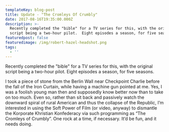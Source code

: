 ```yaml
---
templateKey: blog-post
title: Update - "The Cromleys Of Crumbly"
date: 2017-08-16T19:35:00.000Z
description: >-
  Recently completed the "bible" for a TV series for this, with the original
  script being a two-hour pilot.  Eight episodes a season, for five seasons.
featuredpost: false
featuredimage: /img/robert-hazel-headshot.png
tags:
  - ''
---
```

Recently completed the "bible" for a TV series for this, with the original script being a two-hour pilot. Eight episodes a season, for five seasons.

I took a piece of stone from the Berlin Wall near Checkpoint Charlie before the fall of the Iron Curtain, while having a machine gun pointed at me. Yes, I was a foolish young man then and supposedly know better now than to take on too much. Even so, rather than sit back and passively watch the downward spiral of rural American and thus the collapse of the Republic, I’m interested in using the Soft Power of Film (or video, anyway) to dismantle the Korporate Khristian Konfederacy via such programming as “The Cromleys of Crumbly”. One rock at a time, if necessary. It’d be fun, and it needs doing.
